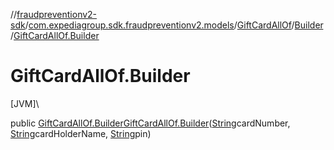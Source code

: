 //[fraudpreventionv2-sdk](../../../../index.md)/[com.expediagroup.sdk.fraudpreventionv2.models](../../index.md)/[GiftCardAllOf](../index.md)/[Builder](index.md)/[GiftCardAllOf.Builder](-gift-card-all-of.-builder.md)

# GiftCardAllOf.Builder

[JVM]\

public [GiftCardAllOf.Builder](index.md)[GiftCardAllOf.Builder](-gift-card-all-of.-builder.md)([String](https://docs.oracle.com/javase/8/docs/api/java/lang/String.html)cardNumber, [String](https://docs.oracle.com/javase/8/docs/api/java/lang/String.html)cardHolderName, [String](https://docs.oracle.com/javase/8/docs/api/java/lang/String.html)pin)
